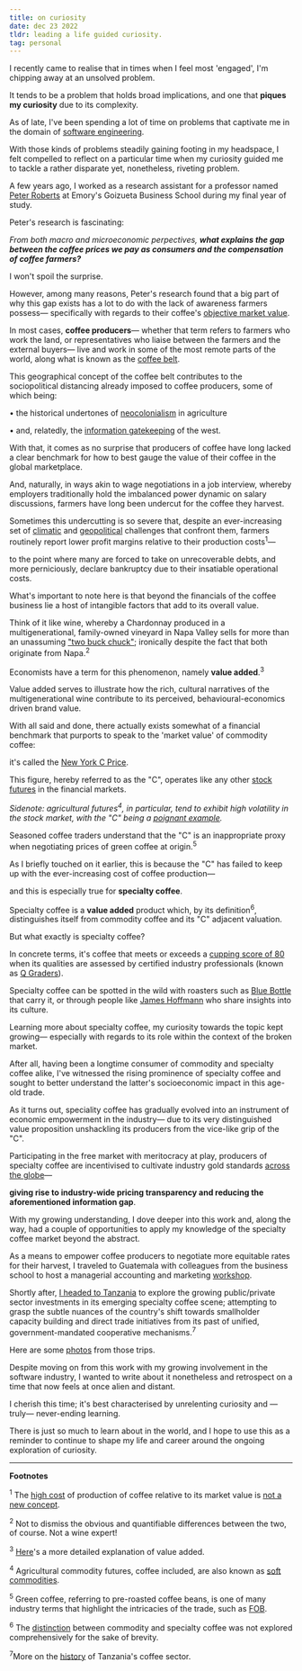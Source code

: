 ```yaml
---
title: on curiosity
date: dec 23 2022
tldr: leading a life guided curiosity.
tag: personal
---
```


I recently came to realise that in times when I feel most 'engaged', I'm chipping away at an unsolved problem.

It tends to be a problem that holds broad implications, and one that **piques my curiosity** due to its complexity. 

As of late, I've been spending a lot of time on problems that captivate me in the domain of [software engineering](https://stackoverflow.com/questions/74831564/how-to-minimise-data-loss-when-migrating-a-high-traffic-dynamodb-table-in-order).

With those kinds of problems steadily gaining footing in my headspace, I felt compelled to reflect on a particular time when my curiosity guided me to tackle a rather disparate yet, nonetheless, riveting problem.

A few years ago, I worked as a research assistant for a professor named [Peter Roberts](https://goizueta.emory.edu/faculty/profiles/peter-roberts) at Emory's Goizueta Business School during my final year of study.

Peter's research is fascinating: 

*From both macro and microeconomic perpectives, **what explains the gap between the coffee prices we pay as consumers and the compensation of coffee farmers?***

I won't spoil the surprise. 

However, among many reasons, Peter's research found that a big part of why this gap exists has a lot to do with the lack of awareness farmers possess— specifically with regards to their coffee's [objective market value](https://youtu.be/Vw2FlVV3N3c?t=130). 

In most cases, **coffee producers**— whether that term refers to farmers who work the land, or representatives who liaise between the farmers and the external buyers— live and work in some of the most remote parts of the world, along what is known as the [coffee belt](https://en.wikipedia.org/wiki/Coffee_bean#/media/File:Bean_belt_(top_20_coffee_producers_2011).svg).

This geographical concept of the coffee belt contributes to the sociopolitical distancing already imposed to coffee producers, some of which being:

• the historical undertones of [neocolonialism](https://academic.oup.com/book/3156/chapter-abstract/144029491?redirectedFrom=fulltext) in agriculture

• and, relatedly, the [information gatekeeping](https://www.tandfonline.com/doi/abs/10.1080/23802014.2018.1557959) of the west.

With that, it comes as no surprise that producers of coffee have long lacked a clear benchmark for how to best gauge the value of their coffee in the global marketplace.

And, naturally, in ways akin to wage negotiations in a job interview, whereby employers traditionally hold the imbalanced power dynamic on salary discussions, farmers have long been undercut for the coffee they harvest. 

Sometimes this undercutting is so severe that, despite an ever-increasing set of [climatic](https://sites.lsa.umich.edu/sustainablefoodsystems/2015/09/18/coffee-killer-tracking-la-roya-the-fungus-threatening-coffees-future/) and [geopolitical](https://intelligence.coffee/2022/03/fertiliser-prices-coffee-growing-conflict-ukraine/) challenges that confront them, farmers routinely report lower profit margins relative to their production costs<sup>1</sup>— 

to the point where many are forced to take on unrecoverable debts, and more perniciously, declare bankruptcy due to their insatiable operational costs.

What's important to note here is that beyond the financials of the coffee business lie a host of intangible factors that add to its overall value.

Think of it like wine, whereby a Chardonnay produced in a multigenerational, family-owned vineyard in Napa Valley sells for more than an unassuming ["two buck chuck"](https://en.wikipedia.org/wiki/Charles_Shaw_wine); ironically despite the fact that both originate from Napa.<sup>2</sup>

Economists have a term for this phenomenon, namely **value added**.<sup>3</sup> 

Value added serves to illustrate how the rich, cultural narratives of the multigenerational wine contribute to its perceived, behavioural-economics driven brand value. 

With all said and done, there actually exists somewhat of a financial benchmark that purports to speak to the 'market value' of commodity coffee: 

it's called the [New York C Price](https://ycharts.com/indicators/new_york_arabica_coffee_price).

This figure, hereby referred to as the "C", operates like any other [stock futures](https://seekingalpha.com/article/4437307-what-are-stock-market-futures) in the financial markets. 

*Sidenote: agricultural futures<sup>4</sup>, in particular, tend to exhibit high volatility in the stock market, with the "C" being a [poignant example](https://www.ico.org/news/coffee-break-series-2e.pdf).* 

Seasoned coffee traders understand that the "C" is an inappropriate proxy when negotiating prices of green coffee at origin.<sup>5</sup> 

As I briefly touched on it earlier, this is because the "C" has failed to keep up with the ever-increasing cost of coffee production— 

and this is especially true for **specialty coffee**. 

Specialty coffee is a **value added** product which, by its definition<sup>6</sup>, distinguishes itself from commodity coffee and its "C" adjacent valuation.

But what exactly is specialty coffee?

In concrete terms, it's coffee that meets or exceeds a [cupping score of 80](https://www.thirdwavecoffeeroasters.com/blogs/blog/what-is-speciality-coffee-and-how-is-it-graded) when its qualities are assessed by certified industry professionals (known as [Q Graders](https://www.coffeeinstitute.org/certification/people/q-graders)). 

Specialty coffee can be spotted in the wild with roasters such as [Blue Bottle](https://bluebottlecoffee.com/us/eng/collection/single-origin) that carry it, or through people like [James Hoffmann](https://youtu.be/7SM2Jrot-ZM) who share insights into its culture.

Learning more about specialty coffee, my curiosity towards the topic kept growing— especially with regards to its role within the context of the broken market. 

After all, having been a longtime consumer of commodity and specialty coffee alike, I've witnessed the rising prominence of specialty coffee and sought to better understand the latter's socioeconomic impact in this age-old trade.

As it turns out, speciality coffee has gradually evolved into an instrument of economic empowerment in the industry— due to its very distinguished value proposition unshackling its producers from the vice-like grip of the "C".

Participating in the free market with meritocracy at play, producers of specialty coffee are incentivised to cultivate industry gold standards [across the globe](https://allianceforcoffeeexcellence.org/brazil-2021/#1640023456252-075acb18-b088)— 

**giving rise to industry-wide pricing transparency and reducing the aforementioned information gap**. 

With my growing understanding, I dove deeper into this work and, along the way, had a couple of opportunities to apply my knowledge of the specialty coffee market beyond the abstract.

As a means to empower coffee producers to negotiate more equitable rates for their harvest, I traveled to Guatemala with  colleagues from the business school to host a managerial accounting and marketing [workshop](https://www.youtube.com/watch?v=41O5mTJ_tnU&t=15s).

Shortly after, [I headed to Tanzania](https://drive.google.com/file/d/13skTHbeOnTvYvPPq2eBlGeugpEM2kCSu/view?usp=sharing) to explore the growing public/private sector investments in its emerging specialty coffee scene; attempting to grasp the subtle nuances of the country's shift towards smallholder capacity building and direct trade initiatives from its past of unified, government-mandated cooperative mechanisms.<sup>7</sup>  

Here are some [photos](https://photos.app.goo.gl/phhvnWo5731pDw8J9) from those trips. 

Despite moving on from this work with my growing involvement in the software industry, I wanted to write about it nonetheless and retrospect on a time that now feels at once alien and distant.

I cherish this time; it's best characterised by unrelenting curiosity and —truly— never-ending learning.

There is just so much to learn about in the world, and I hope to use this as a reminder to continue to shape my life and career around the ongoing exploration of curiosity.  

<hr>

**Footnotes**

<sup>1</sup> The [high cost](https://dailycoffeenews.com/2019/05/30/the-cost-of-financially-sustainable-coffee-production-a-study-by-fair-trade-usa-and-cornell-university/) of production of coffee relative to its market value is [not a new concept](http://www.ico.org/documents/cy2015-16/icc-117-6e-economic-sustainability.pdf?utm_source=ICO+Public+List&utm_campaign=1f5939c2cf-6th-Forum-Coffee-Sector-Finance-22Aug16-PR&utm_medium=email&utm_term=0_61b9999858-1f5939c2cf-246084033&mc_cid=1f5939c2cf). 

<sup>2</sup> Not to dismiss the obvious and quantifiable differences between the two, of course. Not a wine expert!

<sup>3</sup> [Here](https://www.investopedia.com/terms/v/valueadded.asp)'s a more detailed explanation of value added.

<sup>4</sup> Agricultural commodity futures, coffee included, are also known as [soft commodities](https://www.investopedia.com/terms/s/softcommodity.asp#:~:text=Understanding%20Soft%20Commodities&text=Due%20to%20the%20uncertainties%20of,more%20volatile%20than%20other%20futures.).

<sup>5</sup> Green coffee, referring to pre-roasted coffee beans, is one of many industry terms that highlight the intricacies of the trade, such as [FOB](https://youtu.be/s_8-s8wqhx4?t=34).

<sup>6</sup> The [distinction](https://static1.squarespace.com/static/584f6bbef5e23149e5522201/t/61656536b3ef6570d80794cc/1634035009273/Attributes+Framework+Whitepaper+2021+-+Release+1.2+Reduced.pdf) between commodity and specialty coffee was not  explored comprehensively for the sake of brevity.

<sup>7</sup>More on the [history](https://web.archive.org/web/20090903224807/http://www.usaid.gov/stories/tanzania/cs_tanzania_coffee.html) of Tanzania's coffee sector.   